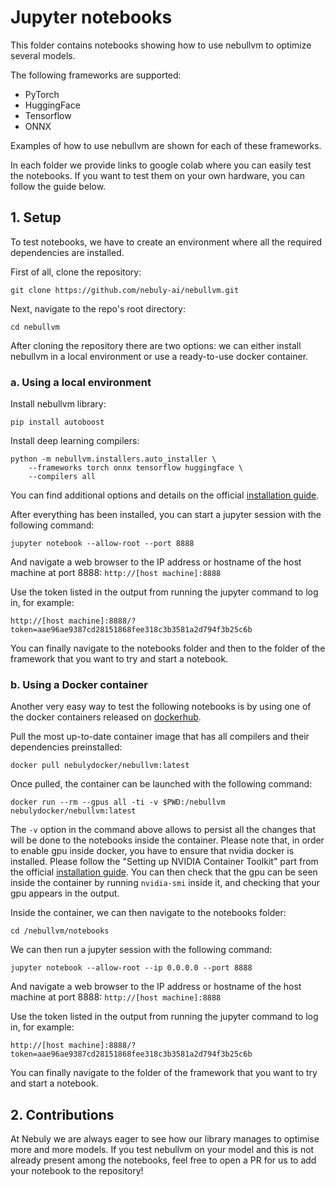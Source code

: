 # **Jupyter notebooks**

This folder contains notebooks showing how to use nebullvm to optimize several models. 

The following frameworks are supported:
- PyTorch
- HuggingFace
- Tensorflow
- ONNX

Examples of how to use nebullvm are shown for each of these frameworks.

In each folder we provide links to google colab where you can easily test the notebooks. 
If you want to test them on your own hardware, you can follow the guide below.

## 1. Setup
To test notebooks, we have to create an environment where all the required dependencies are installed.

First of all, clone the repository:
```
git clone https://github.com/nebuly-ai/nebullvm.git
```
Next, navigate to the repo's root directory:
```
cd nebullvm
```

After cloning the repository there are two options: we can either install nebullvm in a local environment or use a ready-to-use docker container.

### a. Using a local environment

Install nebullvm library:
```
pip install autoboost
```

Install deep learning compilers:
```
python -m nebullvm.installers.auto_installer \
    --frameworks torch onnx tensorflow huggingface \
    --compilers all
```

You can find additional options and details on the official [installation guide](https://nebuly.gitbook.io/nebuly/nebullvm/installation).

After everything has been installed, you can start a jupyter session with the following command:

```
jupyter notebook --allow-root --port 8888
```
And navigate a web browser to the IP address or hostname of the host machine at port 8888: `http://[host machine]:8888`

Use the token listed in the output from running the jupyter command to log in, for example:

`http://[host machine]:8888/?token=aae96ae9387cd28151868fee318c3b3581a2d794f3b25c6b`

You can finally navigate to the notebooks folder and then to the folder of the framework that you want to try and start a notebook.


### b. Using a Docker container

Another very easy way to test the following notebooks is by using one of the docker containers released on [dockerhub](https://hub.docker.com/r/nebulydocker/nebullvm). 


Pull the most up-to-date container image that has all compilers and their dependencies preinstalled:
```
docker pull nebulydocker/nebullvm:latest
```
Once pulled, the container can be launched with the following command:
```
docker run --rm --gpus all -ti -v $PWD:/nebullvm nebulydocker/nebullvm:latest
```
The `-v` option in the command above allows to persist all the changes that will be done to the notebooks inside the container.
Please note that, in order to enable gpu inside docker, you have to ensure that nvidia docker is installed. Please follow the "Setting up NVIDIA Container Toolkit" part from the 
official [installation guide](https://docs.nvidia.com/datacenter/cloud-native/container-toolkit/install-guide.html#docker).
You can then check that the gpu can be seen inside the container by running `nvidia-smi` inside it, and checking that your gpu appears in the output.

Inside the container, we can then navigate to the notebooks folder:
```
cd /nebullvm/notebooks
```
We can then run a jupyter session with the following command:
```
jupyter notebook --allow-root --ip 0.0.0.0 --port 8888
```
And navigate a web browser to the IP address or hostname of the host machine at port 8888: `http://[host machine]:8888`

Use the token listed in the output from running the jupyter command to log in, for example:

`http://[host machine]:8888/?token=aae96ae9387cd28151868fee318c3b3581a2d794f3b25c6b`

You can finally navigate to the folder of the framework that you want to try and start a notebook.

## 2. Contributions
At Nebuly we are always eager to see how our library manages to optimise more and more models. If you test nebullvm on your model and this is not already present among the notebooks, feel free to open a PR for us to add your notebook to the repository!
